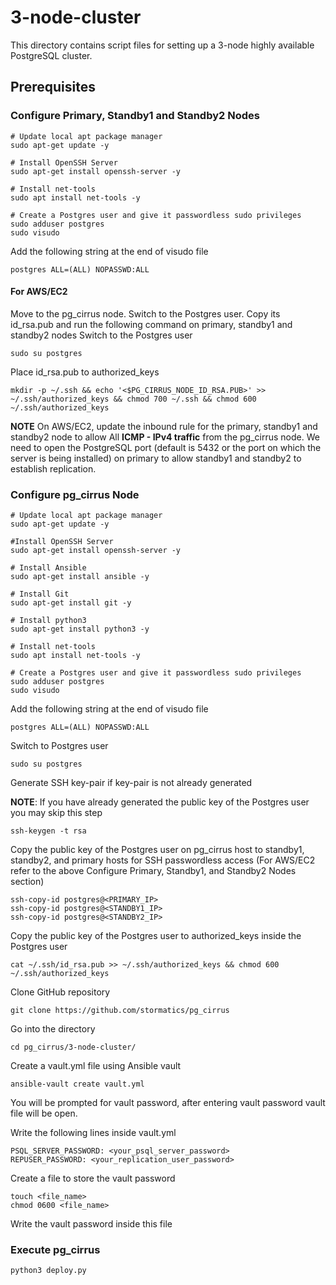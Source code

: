 # 3-node-cluster

This directory contains script files for setting up a 3-node highly available PostgreSQL cluster.

## Prerequisites

### Configure Primary, Standby1 and Standby2 Nodes
```
# Update local apt package manager
sudo apt-get update -y

# Install OpenSSH Server
sudo apt-get install openssh-server -y

# Install net-tools
sudo apt install net-tools -y

# Create a Postgres user and give it passwordless sudo privileges
sudo adduser postgres
sudo visudo
```
Add the following string at the end of visudo file

```
postgres ALL=(ALL) NOPASSWD:ALL
```
#### For AWS/EC2 
Move to the pg_cirrus node. Switch to the Postgres user. Copy its id_rsa.pub and run the following command on primary, standby1 and standby2 nodes
Switch to the Postgres user
```
sudo su postgres
```
Place id_rsa.pub to authorized_keys
```
mkdir -p ~/.ssh && echo '<$PG_CIRRUS_NODE_ID_RSA.PUB>' >> ~/.ssh/authorized_keys && chmod 700 ~/.ssh && chmod 600 ~/.ssh/authorized_keys
```
**NOTE**
On AWS/EC2, update the inbound rule for the primary, standby1 and standby2 node to allow All **ICMP - IPv4 traffic** from the pg_cirrus node.
We need to open the PostgreSQL port (default is 5432 or the port on which the server is being installed) on primary to allow standby1 and standby2 to establish replication.

### Configure pg_cirrus Node

```
# Update local apt package manager
sudo apt-get update -y

#Install OpenSSH Server
sudo apt-get install openssh-server -y

# Install Ansible
sudo apt-get install ansible -y

# Install Git
sudo apt-get install git -y

# Install python3
sudo apt-get install python3 -y

# Install net-tools
sudo apt install net-tools -y

# Create a Postgres user and give it passwordless sudo privileges
sudo adduser postgres
sudo visudo
```
Add the following string at the end of visudo file

```
postgres ALL=(ALL) NOPASSWD:ALL
```
Switch to Postgres user
```
sudo su postgres 
```
Generate SSH key-pair if key-pair is not already generated

**NOTE**: If you have already generated the public key of the Postgres user you may skip this step

```
ssh-keygen -t rsa
```
Copy the public key of the Postgres user on pg_cirrus host to standby1, standby2, and primary hosts for SSH passwordless access (For AWS/EC2 refer to the above Configure Primary, Standby1, and Standby2 Nodes section)

```
ssh-copy-id postgres@<PRIMARY_IP>
ssh-copy-id postgres@<STANDBY1_IP>
ssh-copy-id postgres@<STANDBY2_IP>
```
Copy the public key of the Postgres user to authorized_keys inside the Postgres user
```
cat ~/.ssh/id_rsa.pub >> ~/.ssh/authorized_keys && chmod 600 ~/.ssh/authorized_keys
```

Clone GitHub repository

```
git clone https://github.com/stormatics/pg_cirrus
```
Go into the directory 

```
cd pg_cirrus/3-node-cluster/
```
 
Create a vault.yml file using Ansible vault

```
ansible-vault create vault.yml
```
You will be prompted for vault password, after entering vault password vault file will be open.

Write the following lines inside vault.yml

```
PSQL_SERVER_PASSWORD: <your_psql_server_password>
REPUSER_PASSWORD: <your_replication_user_password>
```

Create a file to store the vault password
```
touch <file_name>
chmod 0600 <file_name>
```
Write the vault password inside this file

### Execute pg_cirrus
```
python3 deploy.py
```
